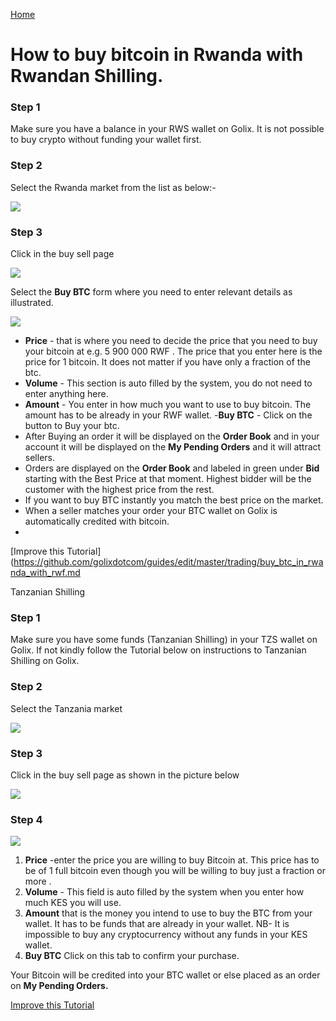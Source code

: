 
[Home](/)
# How to buy bitcoin in Rwanda with  Rwandan Shilling.

### Step 1 
Make sure you have a balance in your RWS wallet on Golix. It is not possible to buy crypto without funding your wallet first.

### Step 2
Select the Rwanda  market from the list as below:-



![
](https://lh3.googleusercontent.com/DcLhIo8bnh4BYu3qZPPbnaVOkVcrl1Fe_y-BfIo-walp2IbrrrB-UJZBjRt6qfsenS3SGghCirg8)


### Step 3

Click in the buy sell page

![
](https://lh3.googleusercontent.com/04MUq_1Xi1ym-IHKOOy1c7ZrwmY1KGCxZT16OA_p9w80oVqCn0WdSCJZdx98zwVPFwwfDHEhj3QJ)


Select the **Buy BTC** form where you need to enter relevant details as illustrated.


![
](https://lh3.googleusercontent.com/wWLHOm3UhMNcZNCPGg5PhYGeEgxBlFfBAqXvWWATpGgI2JexB6yp64W0xw2RjNqDetXbaxYO2fRz)


- **Price** - that is where you need to decide the price that you need to  buy your bitcoin at e.g. 5 900 000  RWF . The price that you enter here  is the price for 1 bitcoin. It does not matter if you have only a fraction of the btc.
-  **Volume** - This section is auto filled by the system, you do not need to enter anything here.
- **Amount** - You enter in how much you want to use to buy bitcoin. The amount has to be already in your RWF wallet.
-**Buy  BTC** - Click  on the button to Buy your btc.
- After Buying an order it will  be displayed  on the **Order Book**  and in your account it will be displayed on the **My Pending Orders** and it will attract sellers.
- Orders are displayed on the **Order Book**  and  labeled in green under **Bid** starting with the Best Price at that moment. Highest bidder will be the customer with the highest price from the rest.
- If you want to buy BTC instantly you match  the  best price on the market.
- When a  seller matches your order your BTC wallet on Golix  is automatically  credited with bitcoin.
- 
[Improve this Tutorial](https://github.com/golixdotcom/guides/edit/master/trading/buy_btc_in_rwanda_with_rwf.md

Tanzanian  Shilling  

### Step 1 
Make sure you have some funds (Tanzanian  Shilling)  in your TZS wallet on Golix. If not kindly follow the Tutorial below on instructions to  Tanzanian Shilling on Golix.


### Step 2
Select the Tanzania   market



![
](https://lh3.googleusercontent.com/0iUDQPKgdI94OLLq087ybZ2VZ0_I0A24FORgycRXyq5i0KveTzRHZJulTfABmATgmTYQT5g1xtZi)


### Step 3
Click in the buy sell page as shown in the picture below

![
](https://lh3.googleusercontent.com/04MUq_1Xi1ym-IHKOOy1c7ZrwmY1KGCxZT16OA_p9w80oVqCn0WdSCJZdx98zwVPFwwfDHEhj3QJ)

### Step 4

![
](https://lh3.googleusercontent.com/EN4M1EfnAouOutPi8BIM7m_6FfvUiDR1Fl_em7kd5B2K08MM4h52V13HiKlEOSiWr9lWOBHMFpae)



 1. **Price** -enter the price you are  willing to buy Bitcoin at. This price has to be of 1 full bitcoin even though you will be willing to buy just a fraction or more .
 2. **Volume** - This field is auto filled by the system when you enter how much KES you will use. 
 3. **Amount** that is the money you intend to use to buy the  BTC from your wallet. It has to be funds that are already in your wallet. 
 NB- It is impossible to buy any cryptocurrency  without any funds  in your KES  wallet.
 4. **Buy BTC** Click on this tab to confirm your purchase.

Your Bitcoin will be credited into your BTC wallet  or else placed as an order on **My Pending Orders.**

[Improve this Tutorial](./https://github.com/golixdotcom/guides/edit/master/trading/buy_btc_in_rwanda_with_rwf.md)
